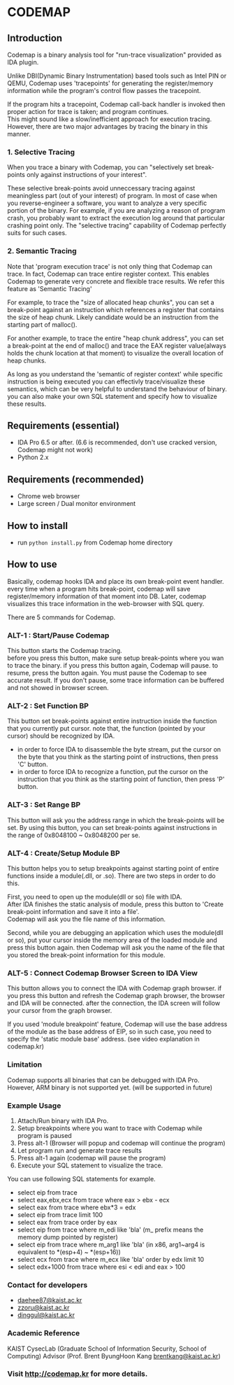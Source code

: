 # CODEMAP

## Introduction

Codemap is a binary analysis tool for "run-trace visualization" provided as IDA plugin.

Unlike DBI(Dynamic Binary Instrumentation) based tools such as Intel PIN or QEMU, 
Codemap uses 'tracepoints' for generating the register/memory information while 
the program's control flow passes the tracepoint.

If the program hits a tracepoint, Codemap call-back handler is invoked
then proper action for trace is taken; and program continues.  
This might sound like a slow/inefficient approach for execution tracing.
However, there are two major advantages by tracing the binary in this manner.

### 1. Selective Tracing

When you trace a binary with Codemap, you can "selectively set break-points only against instructions of your interest".

These selective break-points avoid unneccessary tracing against meaningless part (out of your interest) of program.
In most of case when you reverse-engineer a software, you want to analyze a very specific portion of the binary.
For example, if you are analyzing a reason of program crash, you probably want to
extract the execution log around that particular crashing point only.
The "selective tracing" capability of Codemap perfectly suits for such cases.


### 2. Semantic Tracing

Note that 'program execution trace' is not only thing that Codemap can trace. 
In fact, Codemap can trace entire register context. 
This enables Codemap to generate very concrete and flexible trace results. 
We refer this feature as 'Semantic Tracing'

For example, to trace the "size of allocated heap chunks", you can set a break-point against an instruction which references
a register that contains the size of heap chunk.  Likely candidate would be an instruction from the starting part of malloc().

For another example, to trace the entire "heap chunk address", you can set a break-point at the end of malloc()
and trace the EAX register value(always holds the chunk location at that moment) to visualize the overall location of heap chunks.

As long as you understand the 'semantic of register context' while specific instruction is being executed
you can effectivly trace/visualize these semantics, which can be very helpful to understand the behaviour of binary.
you can also make your own SQL statement and specify how to visualize these results.


## Requirements (essential)
- IDA Pro 6.5 or after. (6.6 is recommended, don't use cracked version, Codemap might not work)
- Python 2.x

## Requirements (recommended)
- Chrome web browser
- Large screen / Dual monitor environment

## How to install
- run `python install.py` from Codemap home directory

## How to use
Basically, codemap hooks IDA and place its own break-point event handler.
every time when a program hits break-point, codemap will save register/memory information of that moment into DB.
Later, codemap visualizes this trace information in the web-browser with SQL query.

There are 5 commands for Codemap.

### ALT-1 : Start/Pause Codemap

This button starts the Codemap tracing.  
before you press this button, make sure setup break-points where you wan to trace the binary.
if you press this button again, Codemap will pause. to resume, press the button again.
You must pause the Codemap to see accurate result. If you don't pause, 
some trace information can be buffered and not showed in browser screen.

### ALT-2 : Set Function BP

This button set break-points against entire instruction inside the function that you currently put cursor.
note that, the function (pointed by your cursor) should be recognized by IDA.
- in order to force IDA to disassemble the byte stream, put the cursor on the byte that you think as the
starting point of instructions, then press 'C' button.
- in order to force IDA to recognize a function, put the cursor on the instruction that you think as the 
starting point of function, then press 'P' button.


### ALT-3 : Set Range BP

This button will ask you the address range in which the break-points will be set.
By using this button, you can set break-points against instructions in the range of 0x8048100 ~ 0x8048200 per se.



### ALT-4 : Create/Setup Module BP

This button helps you to setup breakpoints against starting point of entire functions inside a module(.dll, or .so).
There are two steps in order to do this.

First, you need to open up the module(dll or so) file with IDA.  
After IDA finishes the static analysis of module, press this button to 'Create break-point information and save it into a file'.  
Codemap will ask you the file name of this information.

Second, while you are debugging an application which uses the module(dll or so),
put your cursor inside the memory area of the loaded module and press this button again. 
then Codemap will ask you the name of the file that you stored the break-point information for this module.


### ALT-5 : Connect Codemap Browser Screen to IDA View

This button allows you to connect the IDA with Codemap graph browser.
if you press this button and refresh the Codemap graph browser, the browser and IDA will be connected.
after the connection, the IDA screen will follow your cursor from the graph browser.

If you used 'module breakpoint' feature, Codemap will use the base address of the module as the
base address of EIP, so in such case, you need to specify the 'static module base' address.
(see video explanation in codemap.kr)


### Limitation

Codemap supports all binaries that can be debugged with IDA Pro.
However, ARM binary is not supported yet. (will be supported in future)


### Example Usage

1. Attach/Run binary with IDA Pro.
2. Setup breakpoints where you want to trace with Codemap while program is paused
3. Press alt-1 (Browser will popup and codemap will continue the program)
4. Let program run and generate trace results
5. Press alt-1 again (codemap will pause the program)
6. Execute your SQL statement to visualize the trace.

You can use following SQL statements for example.
- select eip from trace
- select eax,ebx,ecx from trace where eax > ebx - ecx
- select eax from trace where ebx*3 = edx
- select eip from trace limit 100
- select eax from trace order by eax
- select eip from trace where m_edi like 'bla'   (m_ prefix means the memory dump pointed by register)
- select eip from trace where m_arg1 like 'bla'   (in x86, arg1~arg4 is equivalent to *(esp+4) ~ *(esp+16))
- select ecx from trace where m_ecx like 'bla' order by edx limit 10
- select edx+1000 from trace where esi < edi and eax > 100


### Contact for developers

- daehee87@kaist.ac.kr
- zzoru@kaist.ac.kr
- dinggul@kaist.ac.kr


### Academic Reference

KAIST CysecLab (Graduate School of Information Security, School of Computing)
Advisor (Prof. Brent ByungHoon Kang <brentkang@kaist.ac.kr>)


### Visit http://codemap.kr for more details.
